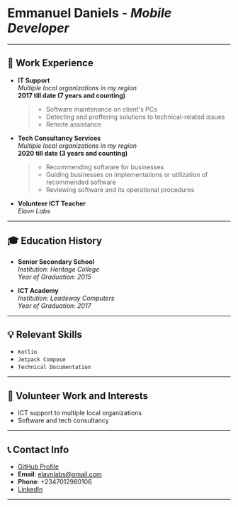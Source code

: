 # **Emmanuel Daniels** - *Mobile Developer*

---

## 🏢 **Work Experience**

- **IT Support**  
  *Multiple local organizations in my region*  
  **2017 till date (7 years and counting)**  
  > - Software maintenance on client's PCs  
  > - Detecting and proffering solutions to technical-related issues  
  > - Remote assistance

- **Tech Consultancy Services**  
  *Multiple local organizations in my region*  
  **2020 till date (3 years and counting)**  
  > - Recommending software for businesses  
  > - Guiding businesses on implementations or utilization of recommended software  
  > - Reviewing software and its operational procedures

- **Volunteer ICT Teacher**  
  *Elavn Labs*

---

## 🎓 **Education History**

- **Senior Secondary School**  
  *Institution: Heritage College*  
  *Year of Graduation: 2015*

- **ICT Academy**  
  *Institution: Leadsway Computers*  
  *Year of Graduation: 2017*

---

## 💡 **Relevant Skills**

- `Kotlin`
- `Jetpack Compose`
- `Technical Documentation`

---

## 🤝 **Volunteer Work and Interests**

- ICT support to multiple local organizations
- Software and tech consultancy

---

## 📞 **Contact Info**

- [GitHub Profile](https://github.com/Elavn)
- **Email**: elavnlabs@gmail.com
- **Phone**: +2347012980106
- [LinkedIn](https://linkedin.com/in/emmanuel-daniels-401711218)

---
